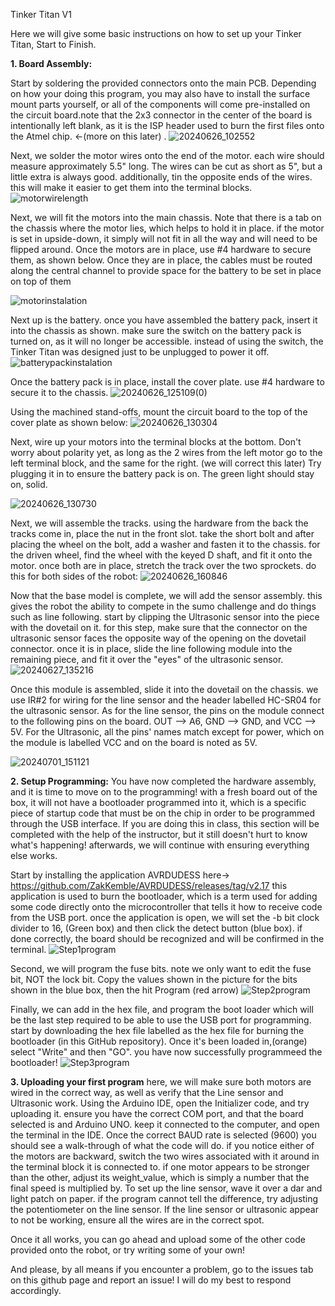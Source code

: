 Tinker Titan V1

Here we will give some basic instructions on how to set up your Tinker Titan, Start to Finish.

**1. Board Assembly:**

Start by soldering the provided connectors onto the main PCB. Depending on how your doing this program, you may also have to
install the surface mount parts yourself, or all of the components will come pre-installed on the circuit board.note that the
2x3 connector in the center of the board is intentionally left blank, as it is the ISP header used to burn the first files
onto the Atmel chip. <-(more on this later)                               .
![20240626_102552](https://github.com/TannerDuce/TinkerTitan/assets/61127003/7baaa9eb-f2da-477c-9ff0-047269d639a3)



Next, we solder the motor wires onto the end of the motor. each wire should measure approximately 5.5" long. The wires 
can be cut as short as 5", but a little extra is always good. additionally, tin the opposite ends of the wires. this will 
make it easier to get them into the terminal blocks.
![motorwirelength](https://github.com/TannerDuce/TinkerTitan/assets/61127003/a265dc03-b485-402d-8ab7-500ab0ef1e77)



Next, we will fit the motors into the main chassis. Note that there is a tab on the chassis where the motor lies, which
helps to hold it in place. if the motor is set in upside-down, it simply will not fit in all the way and will need 
to be flipped around. Once the motors are in place, use #4 hardware to secure them, as shown below. Once they are in
place, the cables must be routed along the central channel to provide space for the battery to be set in place on top of them

![motorinstalation](https://github.com/TannerDuce/TinkerTitan/assets/61127003/68c9e55d-84d1-4e0d-beac-ef2364e66345)



Next up is the battery. once you have assembled the battery pack, insert it into the chassis as shown. make sure the
switch on the battery pack is turned on, as it will no longer be accessible. instead of using the switch, the Tinker 
Titan was designed just to be unplugged to power it off.
![batterypackinstalation](https://github.com/TannerDuce/TinkerTitan/assets/61127003/87228cf1-47d4-4f7b-b382-aebde7c4e3ec)



Once the battery pack is in place, install the cover plate. use #4 hardware to secure it to the chassis.
![20240626_125109(0)](https://github.com/TannerDuce/TinkerTitan/assets/61127003/c33d2807-d651-41cc-bddc-d550bed1fcb0)



Using the machined stand-offs, mount the circuit board to the top of the cover plate as shown below:
![20240626_130304](https://github.com/TannerDuce/TinkerTitan/assets/61127003/08139dfc-8e29-43fe-bb7d-3083b8fa397e)



Next, wire up your motors into the terminal blocks at the bottom. Don't worry about polarity yet, as long as the 2 wires
from the left motor go to the left terminal block, and the same for the right. (we will correct this later) Try plugging
it in to ensure the battery pack is on. The green light should stay on, solid.

![20240626_130730](https://github.com/TannerDuce/TinkerTitan/assets/61127003/e0a387bf-c246-4b65-8cac-20e94e794f5a)



Next, we will assemble the tracks. using the hardware from the back the tracks come in, place the nut in the front slot.
take the short bolt and after placing the wheel on the bolt, add a washer and fasten it to the chassis. for the driven
wheel, find the wheel with the keyed D shaft, and fit it onto the motor. once both are in place, stretch the track over
the two sprockets. do this for both sides of the robot:
![20240626_160846](https://github.com/TannerDuce/TinkerTitan/assets/61127003/c4f9eed8-3f56-45e2-b058-bbcbae5e27fb)



Now that the base model is complete, we will add the sensor assembly. this gives the robot the ability to compete in the
sumo challenge and do things such as line following. start by clipping the Ultrasonic sensor into the piece with
the dovetail on it. for this step, make sure that the connector on the ultrasonic sensor faces the opposite way of the 
opening on the dovetail connector. once it is in place, slide the line following module into the remaining piece, and fit
it over the "eyes" of the ultrasonic sensor. 
![20240627_135216](https://github.com/TannerDuce/TinkerTitan/assets/61127003/4a3e1011-6aa9-496b-b101-34f63622f989)



Once this module is assembled, slide it into the dovetail on the chassis. we use IR#2 for wiring for the line sensor
and the header labelled HC-SR04 for the ultrasonic sensor. As for the line sensor, the pins on the module connect to the 
following pins on the board. OUT --> A6, GND --> GND, and VCC --> 5V. For the Ultrasonic, all the pins' names match
except for power, which on the module is labelled VCC and on the board is noted as 5V. 

![20240701_151121](https://github.com/TannerDuce/TinkerTitan/assets/61127003/7ba3bce0-0d17-40aa-8b23-e0155c97e658)




**2. Setup Programming:**
You have now completed the hardware assembly, and it is time to move on to the programming! with a fresh board out of the box, 
it will not have a bootloader programmed into it, which is a specific piece of startup code that must be on the chip in order
to be programmed through the USB interface. If you are doing this in class, this section will be completed with the help of the
instructor, but it still doesn't hurt to know what's happening! afterwards, we will continue with ensuring everything else works.


Start by installing the application AVRDUDESS here-> https://github.com/ZakKemble/AVRDUDESS/releases/tag/v2.17 
this application is used to burn the bootloader, which is a term used for adding some code directly onto the microcontroller 
that tells it how to receive code from the USB port. once the application is open, we will set the -b bit clock divider to 16,
(Green box) and then click the detect button (blue box). if done correctly, the board should be recognized and will be confirmed
in the terminal.
![Step1program](https://github.com/TannerDuce/TinkerTitan/assets/61127003/4777b202-1389-4595-a51f-b5f71e2d5b7c)



Second, we will program the fuse bits. note we only want to edit the fuse bit, NOT the lock bit. Copy the values shown in the
picture for the bits shown in the blue box, then the hit Program (red arrow)
![Step2program](https://github.com/TannerDuce/TinkerTitan/assets/61127003/a49e99dd-13fa-436a-914e-c02ff66467ac)



Finally, we can add in the hex file, and program the boot loader which will be the last step required to be able to use the USB
port for programming. start by downloading the hex file labelled as the hex file for burning the bootloader (in this GitHub repository).
Once it's been loaded in,(orange) select "Write" and then "GO". you have now successfully programmeed the bootloader!
![Step3program](https://github.com/TannerDuce/TinkerTitan/assets/61127003/331de693-2a4d-4cc7-82db-e373097f42ed)




**3. Uploading your first program**
here, we will make sure both motors are wired in the correct way, as well as verify that the Line sensor and Ultrasonic work.
Using the Arduino IDE, open the Initializer code, and try uploading it. ensure you have the correct COM port, and that the board
selected is and Arduino UNO. keep it connected to the computer, and open the terminal in the IDE. Once the correct BAUD rate is
selected (9600) you should see a walk-through of what the code will do. if you notice either of the motors are backward, switch
the two wires associated with it around in the terminal block it is connected to. if one motor appears to be stronger than the
other, adjust its weight_value, which is simply a number that the final speed is multiplied by. To set up the line sensor, wave
it over a dar and light patch on paper. if the program cannot tell the difference, try adjusting the potentiometer on the line
sensor. If the line sensor or ultrasonic appear to not be working, ensure all the wires are in the correct spot.

Once it all works, you can go ahead and upload some of the other code provided onto the robot, or try writing some of your own!

And please, by all means if you encounter a problem, go to the issues tab on this github page and report an issue! I will do my best to respond accordingly.
